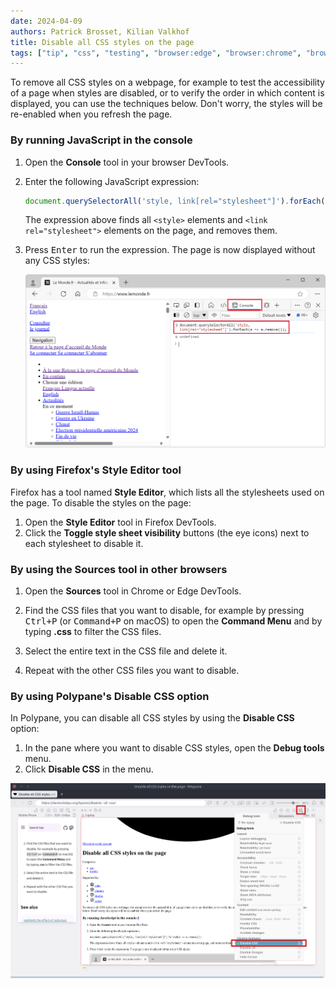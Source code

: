 ```yaml
---
date: 2024-04-09
authors: Patrick Brosset, Kilian Valkhof
title: Disable all CSS styles on the page
tags: ["tip", "css", "testing", "browser:edge", "browser:chrome", "browser:firefox", "browser:safari", "browser:polypane"]
---
```

To remove all CSS styles on a webpage, for example to test the accessibility of a page when styles are disabled, or to verify the order in which content is displayed, you can use the techniques below. Don't worry, the styles will be re-enabled when you refresh the page.

### By running JavaScript in the console

1. Open the **Console** tool in your browser DevTools.

1. Enter the following JavaScript expression:

   ```javascript
   document.querySelectorAll('style, link[rel="stylesheet"]').forEach(e => e.remove());
   ```

   The expression above finds all `<style>` elements and `<link rel="stylesheet">` elements on the page, and removes them.

1. Press <kbd>Enter</kbd> to run the expression. The page is now displayed without any CSS styles:

   ![Edge showing a website with no CSS styles. The Console tool is opened on the side, and shows that the expression to remove all stylesheets was run](../../assets/img/disable-all-css.png)

### By using Firefox's Style Editor tool

Firefox has a tool named **Style Editor**, which lists all the stylesheets used on the page. To disable the styles on the page:

1. Open the **Style Editor** tool in Firefox DevTools.
1. Click the **Toggle style sheet visibility** buttons (the eye icons) next to each stylesheet to disable it.

### By using the Sources tool in other browsers

1. Open the **Sources** tool in Chrome or Edge DevTools.

1. Find the CSS files that you want to disable, for example by pressing <kbd>Ctrl+P</kbd> (or <kbd>Command+P</kbd> on macOS) to open the **Command Menu** and by typing **.css** to filter the CSS files.

1. Select the entire text in the CSS file and delete it.

1. Repeat with the other CSS files you want to disable.

### By using Polypane's Disable CSS option

In Polypane, you can disable all CSS styles by using the **Disable CSS** option:

1. In the pane where you want to disable CSS styles, open the **Debug tools** menu.
1. Click **Disable CSS** in the menu.

![Polypane showing two panes. One has CSS applied and the other has CSS disabled. The pane with disabled CSS has an opened menu with the Disable CSS option highlighted](../../assets/img/disable-all-css-polypane.png)
